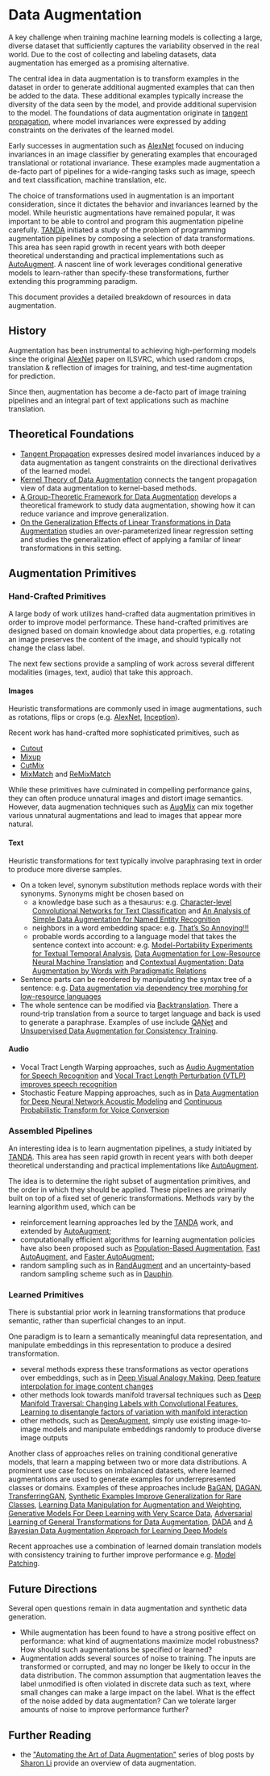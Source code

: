 <h1 id="sec:data-augmentation"> Data Augmentation </h1>

A key challenge when training machine learning models is collecting a large, diverse dataset that sufficiently captures the variability observed in the real world. Due to the cost of collecting and labeling datasets, data augmentation has emerged as a promising alternative. 

The central idea in data augmentation is to transform examples in the dataset in order to generate additional augmented examples that can then be added to the data. These additional examples typically increase the diversity of the data seen by the model, and provide additional supervision to the model. The foundations of data augmentation originate in [tangent propagation](https://papers.nips.cc/paper/1991/file/65658fde58ab3c2b6e5132a39fae7cb9-Paper.pdf), where model invariances were expressed by adding constraints on the derivates of the learned model.

Early successes in augmentation such as [AlexNet](https://papers.nips.cc/paper/2012/file/c399862d3b9d6b76c8436e924a68c45b-Paper.pdf) focused on inducing invariances in an image classifier by generating examples that encouraged translational or rotational invariance. These examples made augmentation a de-facto part of pipelines for a wide-ranging tasks such as image, speech and text classification, machine translation, etc. 

The choice of transformations used in augmentation is an important consideration, since it dictates the behavior and invariances learned by the model. While heuristic augmentations have remained popular, it was important to be able to control and program this augmentation pipeline carefully. [TANDA](https://arxiv.org/pdf/1709.01643.pdf) initiated a study of the problem of programming augmentation pipelines by composing a selection of data transformations. This area  has seen rapid growth in recent years with both deeper theoretical understanding and practical implementations such as [AutoAugment](https://openaccess.thecvf.com/content_CVPR_2019/papers/Cubuk_AutoAugment_Learning_Augmentation_Strategies_From_Data_CVPR_2019_paper.pdf). A nascent line of work leverages conditional generative models to learn-rather than specify-these transformations, further extending this programming paradigm. 

This document provides a detailed breakdown of resources in data augmentation.

<h2 id="augmentation-history">History</h2>

Augmentation has been instrumental to achieving high-performing models since the original
[AlexNet](https://papers.nips.cc/paper/2012/file/c399862d3b9d6b76c8436e924a68c45b-Paper.pdf)
paper on ILSVRC, which used random crops, translation & reflection of images for training,
and test-time augmentation for prediction.

Since then, augmentation has become a de-facto part of image training pipelines and
an integral part of text applications such as machine translation.

<h2 id="augmentation-theory">Theoretical Foundations</h2>

- [Tangent Propagation](https://papers.nips.cc/paper/1991/file/65658fde58ab3c2b6e5132a39fae7cb9-Paper.pdf) expresses desired model invariances induced by a data augmentation as tangent constraints on the directional derivatives of the learned model.
- [Kernel Theory of Data Augmentation](http://proceedings.mlr.press/v97/dao19b/dao19b.pdf) connects the tangent propagation view of data augmentation to kernel-based methods.
- [A Group-Theoretic Framework for Data Augmentation](https://arxiv.org/abs/1907.10905) develops a theoretical framework to study data augmentation, showing how it can reduce variance and improve generalization.
- [On the Generalization Effects of Linear Transformations in Data Augmentation](https://arxiv.org/abs/2005.00695) studies an over-parameterized linear regression setting and studies the generalization effect of applying a familar of linear transformations in this setting.

<h2 id="augmentation-primitives">Augmentation Primitives</h2>

### Hand-Crafted Primitives

A large body of work utilizes hand-crafted data augmentation primitives in order to improve
model performance. These hand-crafted primitives are designed based on domain knowledge
about data properties, e.g. rotating an image preserves the content of the image, and should
typically not change the class label.

The next few sections provide a sampling of work across several different
modalities (images, text, audio) that take this approach.

#### Images

Heuristic transformations are commonly used in image augmentations, such as rotations, flips or crops
(e.g. [AlexNet](https://papers.nips.cc/paper/2012/file/c399862d3b9d6b76c8436e924a68c45b-Paper.pdf), [Inception](https://arxiv.org/abs/1409.4842.pdf)).

Recent work has hand-crafted more sophisticated primitives, such as

- [Cutout](https://arxiv.org/abs/1708.04552)
- [Mixup](https://arxiv.org/pdf/1710.09412.pdf)
- [CutMix](https://arxiv.org/abs/1905.04899.pdf)
- [MixMatch](https://arxiv.org/pdf/1905.02249.pdf) and [ReMixMatch](https://arxiv.org/abs/1911.09785.pdf)

While these primitives have culminated in compelling performance gains, they can often produce unnatural images and distort image semantics. However, data augmenation techniques such as [AugMix](https://arxiv.org/abs/1912.02781) can mix together various unnatural augmentations and lead to images that appear more natural.

#### Text

Heuristic transformations for text typically involve paraphrasing text in order to produce more diverse samples.

- On a token level, synonym substitution methods replace words with their synonyms. Synonyms might be chosen based on
   - a knowledge base such as a thesaurus: e.g. [Character-level Convolutional Networks for Text Classification](https://arxiv.org/pdf/1509.01626.pdf) and [An Analysis of Simple Data Augmentation for Named Entity Recognition](https://aclanthology.org/2020.coling-main.343/)
   - neighbors in a word embedding space: e.g. [That’s So Annoying!!!](https://www.aclweb.org/anthology/D15-1306/) 
   - probable words according to a language model that takes the sentence context into account: e.g. 
  [Model-Portability Experiments for Textual Temporal Analysis](https://www.aclweb.org/anthology/P11-2047/),
  [Data Augmentation for Low-Resource Neural Machine Translation](https://www.aclweb.org/anthology/P17-2090/) and
  [Contextual Augmentation: Data Augmentation by Words with Paradigmatic Relations](https://www.aclweb.org/anthology/N18-2072/)
- Sentence parts can be reordered by manipulating the syntax tree of a sentence: e.g. [Data augmentation via dependency tree morphing for low-resource languages](https://aclanthology.org/D18-1545/)
- The whole sentence can be modified via [Backtranslation](https://aclanthology.org/P16-1009/). There a round-trip translation from a source to target language and back is used to generate a paraphrase. Examples of use include [QANet](https://arxiv.org/abs/1804.09541) and [Unsupervised Data Augmentation for Consistency Training](https://proceedings.neurips.cc/paper/2020/hash/44feb0096faa8326192570788b38c1d1-Abstract.html).


[comment]: <> (- Noising)
[comment]: <> (- Grammar induction)
[comment]: <> (- Text editing)
[comment]: <> (- Other heuristics)

#### Audio

- Vocal Tract Length Warping approaches, such as [Audio Augmentation for Speech Recognition](https://www.danielpovey.com/files/2015_interspeech_augmentation.pdf) and [Vocal Tract Length Perturbation (VTLP) improves speech recognition](http://www.cs.toronto.edu/~ndjaitly/jaitly-icml13.pdf)
- Stochastic Feature Mapping approaches, such as in [Data Augmentation for Deep Neural Network Acoustic Modeling](https://www.semanticscholar.org/paper/Data-Augmentation-for-Deep-Neural-Network-Acoustic-Cui-Goel/c083dc15b5e169e02e208b576d6991d93955b4eb)
  and [Continuous Probabilistic Transform for Voice Conversion](https://www.ee.columbia.edu/~dpwe/papers/StylCM98-vxtfm.pdf)

### Assembled Pipelines

An interesting idea is to learn augmentation pipelines, a study initiated by [TANDA](https://arxiv.org/pdf/1709.01643.pdf). This area has seen rapid growth in recent years with both deeper theoretical understanding and practical implementations like [AutoAugment](https://openaccess.thecvf.com/content_CVPR_2019/papers/Cubuk_AutoAugment_Learning_Augmentation_Strategies_From_Data_CVPR_2019_paper.pdf).

The idea is to determine the right subset of augmentation primitives, and the order in which they should be applied.
These pipelines are primarily built on top of a fixed set of generic transformations.
Methods vary by the learning algorithm used, which can be

- reinforcement learning approaches led by the [TANDA](https://arxiv.org/pdf/1709.01643.pdf) work, and extended by [AutoAugment](https://openaccess.thecvf.com/content_CVPR_2019/papers/Cubuk_AutoAugment_Learning_Augmentation_Strategies_From_Data_CVPR_2019_paper.pdf);
- computationally efficient algorithms for learning augmentation policies have also been proposed such as [Population-Based Augmentation](https://arxiv.org/pdf/1905.05393.pdf), [Fast AutoAugment](https://arxiv.org/pdf/1905.00397.pdf), and [Faster AutoAugment](https://arxiv.org/pdf/1911.06987.pdf);
- random sampling such as in [RandAugment](https://arxiv.org/pdf/1909.13719.pdf) and an uncertainty-based random sampling scheme such as in [Dauphin](https://arxiv.org/abs/2005.00695).

### Learned Primitives

There is substantial prior work in learning transformations that produce semantic, rather than superficial changes to an input.

One paradigm is to learn a semantically meaningful data representation, and manipulate embeddings in this representation to produce a desired transformation.

- several methods express these transformations as vector operations over embeddings, such as in
  [Deep Visual Analogy Making](https://papers.nips.cc/paper/2015/hash/e07413354875be01a996dc560274708e-Abstract.html),
  [Deep feature interpolation for image content changes](https://arxiv.org/pdf/1611.05507.pdf)
- other methods look towards manifold traversal techniques such as
  [Deep Manifold Traversal: Changing Labels with Convolutional Features](https://arxiv.org/pdf/1511.06421.pdf),
  [Learning to disentangle factors of variation with manifold interaction](http://proceedings.mlr.press/v32/reed14.pdf)
- other methods, such as [DeepAugment](https://arxiv.org/abs/2006.16241), simply use existing image-to-image models and manipulate embeddings randomly to produce diverse image outputs

Another class of approaches relies on training conditional generative models, that learn a mapping between two or more data distributions.
A prominent use case focuses on imbalanced datasets, where learned augmentations are used to generate examples for underrepresented classes or domains.
Examples of these approaches include
[BaGAN](https://arxiv.org/abs/1803.09655.pdf), [DAGAN](https://arxiv.org/abs/1711.04340.pdf), [TransferringGAN](https://arxiv.org/abs/1805.01677.pdf),
[Synthetic Examples Improve Generalization for Rare Classes](https://arxiv.org/pdf/1904.05916.pdf),
[Learning Data Manipulation for Augmentation and Weighting](https://arxiv.org/pdf/1910.12795.pdf),
[Generative Models For Deep Learning with Very Scarce Data](https://arxiv.org/abs/1903.09030.pdf),
[Adversarial Learning of General Transformations for Data Augmentation](https://arxiv.org/abs/1909.09801.pdf),
[DADA](https://arxiv.org/abs/1809.00981) and
[A Bayesian Data Augmentation Approach for Learning Deep Models](https://arxiv.org/pdf/1710.10564.pdf)

Recent approaches use a combination of learned domain translation models with consistency training to further
improve performance e.g. [Model Patching](https://arxiv.org/pdf/2008.06775.pdf).

<h2 id="augmentation-future">Future Directions</h2>

Several open questions remain in data augmentation and synthetic data generation.

- While augmentation has been found to have a strong positive effect on performance:
  what kind of augmentations maximize model robustness? How should such augmentations be specified or learned?
- Augmentation adds several sources of noise to training. The inputs are transformed or
  corrupted, and may no longer be likely to occur in the data distribution.
  The common assumption that augmentation leaves the label unmodified is often
  violated in discrete data such as text, where small changes can
  make a large impact on the label.
  What is the effect of the noise added by data augmentation?
  Can we tolerate larger amounts of noise to improve performance further?

<h2 id="augmentation-evenmore">Further Reading</h2>

- the ["Automating the Art of Data Augmentation"](https://hazyresearch.stanford.edu/data-aug-part-1)
  series of blog posts by [Sharon Li](http://pages.cs.wisc.edu/~sharonli/) provide an overview of data augmentation.
